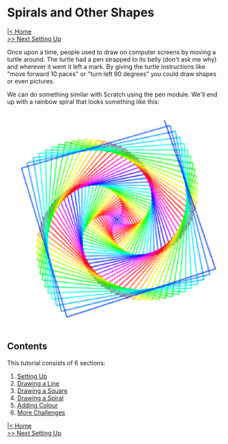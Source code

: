 # Spirals and Other Shapes

[|< Home](../README.md)  
[>> Next Setting Up](./spirals1.md)

Once upon a time, people used to draw on computer screens by moving a turtle around. The turtle had a pen strapped to its belly (don't ask me why) and wherever it went it left a mark. By giving the turtle instructions like "move forward 10 paces" or "turn left 90 degrees" you could draw shapes or even pictures.

We can do something similar with Scratch using the pen module. We'll end up with a rainbow spiral that looks something like this:

![Rainbow Spiral](./images/spiral.png)

## Contents

This tutorial consists of 6 sections:

1. [Setting Up](./spirals1.md)
1. [Drawing a Line](./spirals2.md)
1. [Drawing a Square](./spirals3.md)
1. [Drawing a Spiral](./spirals4.md)
1. [Adding Colour](./spirals5.md)
1. [More Challenges](./spirals6.md)

[|< Home](../README.md)  
[>> Next Setting Up](./spirals1.md)